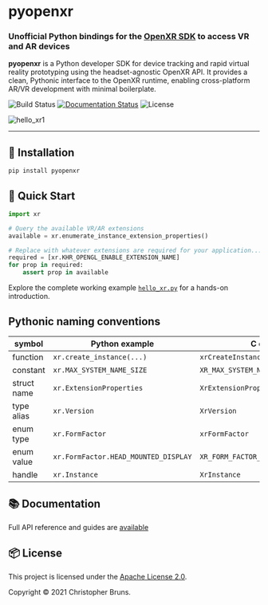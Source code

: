 # pyopenxr
### Unofficial Python bindings for the [OpenXR SDK](https://github.com/KhronosGroup/OpenXR-SDK) to access VR and AR devices

**pyopenxr** is a Python developer SDK for device tracking and rapid virtual reality prototyping using the headset-agnostic OpenXR API. It provides a clean, Pythonic interface to the OpenXR runtime, enabling cross-platform AR/VR development with minimal boilerplate.

![Build Status](https://github.com/cmbruns/pyopenxr/actions/workflows/python-package.yml/badge.svg)
[![Documentation Status](https://readthedocs.org/projects/pyopenxr/badge/?version=latest)](https://pyopenxr.readthedocs.io/en/latest/?badge=latest)
![License](https://img.shields.io/badge/license-Apache%202.0-blue.svg)

![hello_xr1](https://user-images.githubusercontent.com/2649705/172025969-5cf276bd-2a6c-42a2-852a-0605fe72a716.PNG)

---

## 🚀 Installation

```bash
pip install pyopenxr
```

## 🧪 Quick Start
```python
import xr

# Query the available VR/AR extensions
available = xr.enumerate_instance_extension_properties()

# Replace with whatever extensions are required for your application...
required = [xr.KHR_OPENGL_ENABLE_EXTENSION_NAME]
for prop in required:
    assert prop in available
```

Explore the complete working example 
[`hello_xr.py`](https://github.com/cmbruns/pyopenxr_examples/examples)
for a hands-on introduction.

## Pythonic naming conventions

| symbol      | Python example                       | C example                             |
| ----------- | ------------------------------------ | ------------------------------------- |
| function    | `xr.create_instance(...)`            | `xrCreateInstance(...)`               |
| constant    | `xr.MAX_SYSTEM_NAME_SIZE`            | `XR_MAX_SYSTEM_NAME_SIZE`             |
| struct name | `xr.ExtensionProperties`             | `XrExtensionProperties`               |
| type alias  | `xr.Version`                         | `XrVersion`                           |
| enum type   | `xr.FormFactor`                      | `xrFormFactor`                        |
| enum value  | `xr.FormFactor.HEAD_MOUNTED_DISPLAY` | `XR_FORM_FACTOR_HEAD_MOUNTED_DISPLAY` |
| handle      | `xr.Instance`                        | `XrInstance`                          |

## 📚 Documentation
Full API reference and guides are [available](https://cmbruns.github.io/pyopenxr/)

## 📦 License
This project is licensed under the [Apache License 2.0](https://www.apache.org/licenses/LICENSE-2.0).

Copyright © 2021 Christopher Bruns.
